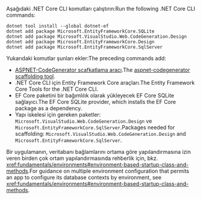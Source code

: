 <span data-ttu-id="0b2dc-101">Aşağıdaki .NET Core CLI komutları çalıştırın:</span><span class="sxs-lookup"><span data-stu-id="0b2dc-101">Run the following .NET Core CLI commands:</span></span>

```dotnetcli
dotnet tool install --global dotnet-ef
dotnet add package Microsoft.EntityFrameworkCore.SQLite
dotnet add package Microsoft.VisualStudio.Web.CodeGeneration.Design
dotnet add package Microsoft.EntityFrameworkCore.Design
dotnet add package Microsoft.EntityFrameworkCore.SqlServer
```

<span data-ttu-id="0b2dc-102">Yukarıdaki komutlar şunları ekler:</span><span class="sxs-lookup"><span data-stu-id="0b2dc-102">The preceding commands add:</span></span>

* <span data-ttu-id="0b2dc-103">[ASPNET-CodeGenerator scafkatlama aracı](xref:fundamentals/tools/dotnet-aspnet-codegenerator).</span><span class="sxs-lookup"><span data-stu-id="0b2dc-103">The [aspnet-codegenerator scaffolding tool](xref:fundamentals/tools/dotnet-aspnet-codegenerator).</span></span>
* <span data-ttu-id="0b2dc-104">.NET Core CLI için Entity Framework Core araçları.</span><span class="sxs-lookup"><span data-stu-id="0b2dc-104">The Entity Framework Core Tools for the .NET Core CLI.</span></span>
* <span data-ttu-id="0b2dc-105">EF Core paketini bir bağımlılık olarak yükleyecek EF Core SQLite sağlayıcı.</span><span class="sxs-lookup"><span data-stu-id="0b2dc-105">The EF Core SQLite provider, which installs the EF Core package as a dependency.</span></span>
* <span data-ttu-id="0b2dc-106">Yapı iskelesi için gereken paketler: `Microsoft.VisualStudio.Web.CodeGeneration.Design` ve `Microsoft.EntityFrameworkCore.SqlServer`.</span><span class="sxs-lookup"><span data-stu-id="0b2dc-106">Packages needed for scaffolding: `Microsoft.VisualStudio.Web.CodeGeneration.Design` and `Microsoft.EntityFrameworkCore.SqlServer`.</span></span>

<span data-ttu-id="0b2dc-107">Bir uygulamanın, veritabanı bağlamlarını ortama göre yapılandırmasına izin veren birden çok ortam yapılandırmasında rehberlik için, bkz. <xref:fundamentals/environments#environment-based-startup-class-and-methods>.</span><span class="sxs-lookup"><span data-stu-id="0b2dc-107">For guidance on multiple environment configuration that permits an app to configure its database contexts by environment, see <xref:fundamentals/environments#environment-based-startup-class-and-methods>.</span></span>
